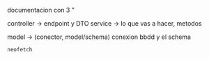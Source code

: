 documentacion con 3 "

controller -> endpoint y DTO
service -> lo que vas a hacer, metodos

model -> (conector, model/schema) conexion bbdd y el schema

```Bash
neofetch
```